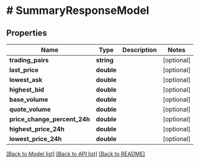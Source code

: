 # # SummaryResponseModel

## Properties

Name | Type | Description | Notes
------------ | ------------- | ------------- | -------------
**trading_pairs** | **string** |  | [optional]
**last_price** | **double** |  | [optional]
**lowest_ask** | **double** |  | [optional]
**highest_bid** | **double** |  | [optional]
**base_volume** | **double** |  | [optional]
**quote_volume** | **double** |  | [optional]
**price_change_percent_24h** | **double** |  | [optional]
**highest_price_24h** | **double** |  | [optional]
**lowest_price_24h** | **double** |  | [optional]

[[Back to Model list]](../../README.md#models) [[Back to API list]](../../README.md#endpoints) [[Back to README]](../../README.md)
